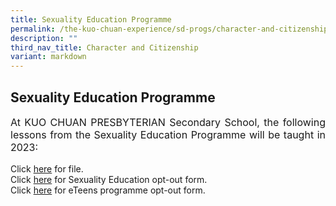 ```yaml
---
title: Sexuality Education Programme
permalink: /the-kuo-chuan-experience/sd-progs/character-and-citizenship-programme/sexuality-education-programme/
description: ""
third_nav_title: Character and Citizenship
variant: markdown
---
```

## Sexuality Education Programme


<p style="text-align: justify;font-size:16px;">At KUO CHUAN PRESBYTERIAN Secondary School, the following lessons from the Sexuality Education Programme will be taught in 2023:</p>

Click [here](/files/sed%20for%202023.pdf) for file.<br>
Click [here](/files/sedannexa.pdf) for Sexuality Education opt-out form.<br>
Click [here](/files/sedannexb.pdf) for eTeens programme opt-out form.
